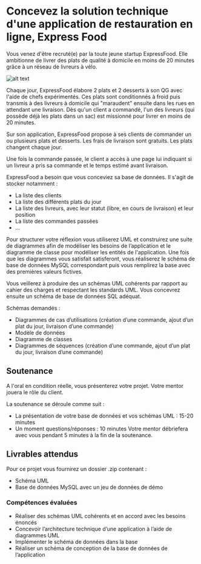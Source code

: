 # Concevez la solution technique d'une application de restauration en ligne, Express Food

Vous venez d'être recruté(e) par la toute jeune startup ExpressFood. Elle ambitionne de livrer des plats de qualité à domicile en moins de 20 minutes grâce à un réseau de livreurs à vélo.

![alt text](https://s3-eu-west-1.amazonaws.com/sdz-upload/prod/upload/service_serveur_restaurant_Fotolia_57694142_Subscription_Monthly_XXL.jpg "ExpressFood vous livre à domicile en moins de 20 minutes !")

Chaque jour, ExpressFood élabore 2 plats et 2 desserts à son QG avec l'aide de chefs expérimentés. Ces plats sont conditionnés à froid puis transmis à des livreurs à domicile qui "maraudent" ensuite dans les rues en attendant une livraison. Dès qu'un client a commandé, l'un des livreurs (qui possède déjà les plats dans un sac) est missionné pour livrer en moins de 20 minutes.

Sur son application, ExpressFood propose à ses clients de commander un ou plusieurs plats et desserts. Les frais de livraison sont gratuits. Les plats changent chaque jour.

Une fois la commande passée, le client a accès à une page lui indiquant si un livreur a pris sa commande et le temps estimé avant livraison.

ExpressFood a besoin que vous conceviez sa base de données. Il s'agit de stocker notamment :

* La liste des clients
* La liste des différents plats du jour
* La liste des livreurs, avec leur statut (libre, en cours de livraison) et leur position
* La liste des commandes passées
* ...

Pour structurer votre réflexion vous utiliserez UML et construirez une suite de diagrammes afin de modéliser les besoins de l’application et le diagramme de classe pour modéliser les entités de l'application. Une fois que les diagrammes vous satisfait satisferont, vous réaliserez le schéma de base de données MySQL correspondant puis vous remplirez la base avec des premières valeurs fictives.

Vous veillerez à produire des un schémas UML cohérents par rapport au cahier des charges et respectant les standards UML. Vous concevrez ensuite un schéma de base de données SQL adéquat.

Schémas demandés :

* Diagrammes de cas d’utilisations (création d’une commande, ajout d’un plat du jour, livraison d’une commande)
* Modèle de données
* Diagramme de classes
* Diagrammes de séquences (création d’une commande, ajout d’un plat du jour, livraison d’une commande)

## Soutenance

A l'oral en condition réelle, vous présenterez votre projet. Votre mentor jouera le rôle du client.

La soutenance se déroule comme suit :

* La présentation de votre base de données et vos schémas UML : 15-20 minutes
* Un moment questions/réponses : 10 minutes
Votre mentor débriefera avec vous pendant 5 minutes à la fin de la soutenance.

## Livrables attendus
Pour ce projet vous fournirez un dossier .zip contenant :

* Schéma UML
* Base de données MySQL avec un jeu de données de démo

### Compétences évaluées
* Réaliser des schémas UML cohérents et en accord avec les besoins énoncés
* Concevoir l’architecture technique d’une application à l’aide de diagrammes UML
* Implémenter le schéma de données dans la base
* Réaliser un schéma de conception de la base de données de l’application
